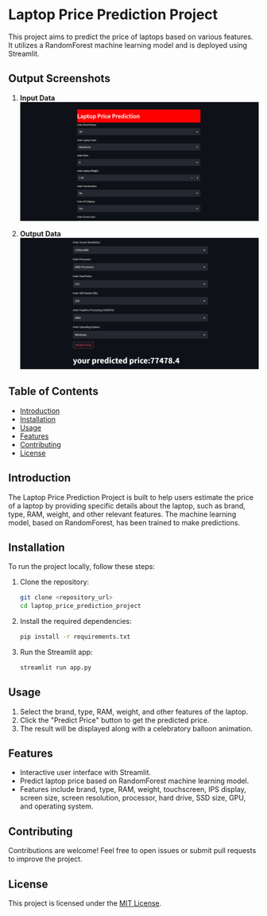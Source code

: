 # Laptop Price Prediction Project

This project aims to predict the price of laptops based on various features. It utilizes a RandomForest machine learning model and is deployed using Streamlit.


## Output Screenshots
1. **Input Data**
    ![Input Data](lapinput.png)

2. **Output Data**
    ![Output data](laptopoutput.png)


## Table of Contents
- [Introduction](#introduction)
- [Installation](#installation)
- [Usage](#usage)
- [Features](#features)
- [Contributing](#contributing)
- [License](#license)

## Introduction
The Laptop Price Prediction Project is built to help users estimate the price of a laptop by providing specific details about the laptop, such as brand, type, RAM, weight, and other relevant features. The machine learning model, based on RandomForest, has been trained to make predictions.

## Installation
To run the project locally, follow these steps:

1. Clone the repository:
    ```bash
    git clone <repository_url>
    cd laptop_price_prediction_project
    ```

2. Install the required dependencies:
    ```bash
    pip install -r requirements.txt
    ```

3. Run the Streamlit app:
    ```bash
    streamlit run app.py
    ```

## Usage
1. Select the brand, type, RAM, weight, and other features of the laptop.
2. Click the "Predict Price" button to get the predicted price.
3. The result will be displayed along with a celebratory balloon animation.

## Features
- Interactive user interface with Streamlit.
- Predict laptop price based on RandomForest machine learning model.
- Features include brand, type, RAM, weight, touchscreen, IPS display, screen size, screen resolution, processor, hard drive, SSD size, GPU, and operating system.

## Contributing
Contributions are welcome! Feel free to open issues or submit pull requests to improve the project.

## License
This project is licensed under the [MIT License](LICENSE).
